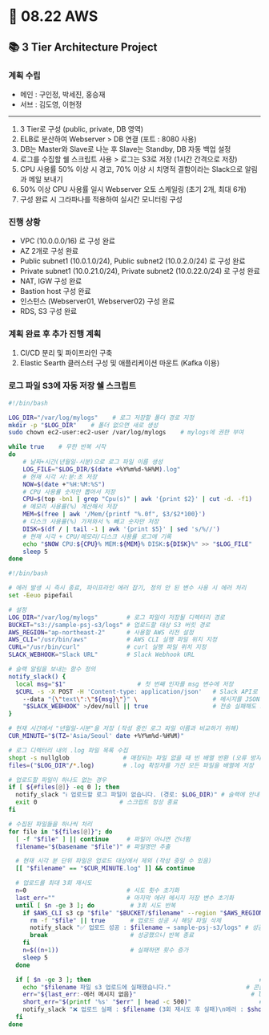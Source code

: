 # 📗 08.22 AWS
## 📚 3 Tier Architecture Project
### 계획 수립
- 메인 : 구인정, 박세진, 홍승재
- 서브 : 김도영, 이현정
---
1. 3 Tier로 구성 (public, private, DB 영역)
2. ELB로 분산하여 Webserver > DB 연결 (포트 : 8080 사용)
3. DB는 Master와 Slave로 나눈 후 Slave는 Standby, DB 자동 백업 설정
4. 로그를 수집할 쉘 스크립트 사용 > 로그는 S3로 저장 (1시간 간격으로 저장)
5. CPU 사용률 50% 이상 시 경고, 70% 이상 시 치명적 결함이라는 Slack으로 알림과 메일 보내기
6. 50% 이상 CPU 사용률 일시 Webserver 오토 스케일링 (초기 2개, 최대 6개)
7. 구성 완료 시 그라파나를 적용하여 실시간 모니터링 구성
### 진행 상황
- VPC (10.0.0.0/16) 로 구성 완료
- AZ 2개로 구성 완료
- Public subnet1 (10.0.1.0/24), Public subnet2 (10.0.2.0/24) 로 구성 완료
- Private subnet1 (10.0.21.0/24), Private subnet2 (10.0.22.0/24) 로 구성 완료
- NAT, IGW 구성 완료
- Bastion host 구성 완료
- 인스턴스 (Webserver01, Webserver02) 구성 완료
- RDS, S3 구성 완료
### 계획 완료 후 추가 진행 계획
1. CI/CD 분리 및 파이프라인 구축
2. Elastic Searth 클러스터 구성 및 애플리케이션 마운트 (Kafka 이용)
### 로그 파일 S3에 자동 저장 쉘 스크립트
```bash
#!/bin/bash

LOG_DIR="/var/log/mylogs"    # 로그 저장할 폴더 경로 지정
mkdir -p "$LOG_DIR"    # 폴더 없으면 새로 생성
sudo chown ec2-user:ec2-user /var/log/mylogs    # mylogs에 권한 부여

while true    # 무한 반복 시작
do
    # 날짜+시간(년월일-시분)으로 로그 파일 이름 생성
	LOG_FILE="$LOG_DIR/$(date +%Y%m%d-%H%M).log"
	# 현재 시각 시:분:초 저장
	NOW=$(date +"%H:%M:%S")    
	# CPU 사용률 숫자만 뽑아서 저장
	CPU=$(top -bn1 | grep "Cpu(s)" | awk '{print $2}' | cut -d. -f1)
	# 메모리 사용률(%) 계산해서 저장
	MEM=$(free | awk '/Mem/{printf "%.0f", $3/$2*100}')
	# 디스크 사용률(%) 가져와서 % 빼고 숫자만 저장
	DISK=$(df / | tail -1 | awk '{print $5}' | sed 's/%//')
	# 현재 시각 + CPU/메모리/디스크 사용률 로그에 기록
	echo "$NOW CPU:${CPU}% MEM:${MEM}% DISK:${DISK}%" >> "$LOG_FILE"
	sleep 5
done
```
```bash
#!/bin/bash

# 에러 발생 시 즉시 종료, 파이프라인 에러 잡기, 정의 안 된 변수 사용 시 에러 처리
set -Eeuo pipefail               

# 설정
LOG_DIR="/var/log/mylogs"        # 로그 파일이 저장될 디렉터리 경로
BUCKET="s3://sample-psj-s3/logs" # 업로드할 대상 S3 버킷 경로
AWS_REGION="ap-northeast-2"      # 사용할 AWS 리전 설정
AWS_CLI="/usr/bin/aws"           # AWS CLI 실행 파일 위치 지정
CURL="/usr/bin/curl"             # curl 실행 파일 위치 지정
SLACK_WEBHOOK="Slack URL"        # Slack Webhook URL

# 슬랙 알림을 보내는 함수 정의
notify_slack() {
  local msg="$1"                 	# 첫 번째 인자를 msg 변수에 저장
  $CURL -s -X POST -H 'Content-type: application/json'   # Slack API로 POST 요청 보냄
    --data "{\"text\":\"${msg}\"}" \                     # 메시지를 JSON 형태로 전달
    "$SLACK_WEBHOOK" >/dev/null || true                  # 전송 실패해도 스크립트 중단되지 않도록 처리
}

# 현재 시간에서 "년월일-시분"을 저장 (작성 중인 로그 파일 이름과 비교하기 위해)
CUR_MINUTE="$(TZ='Asia/Seoul' date +%Y%m%d-%H%M)"

# 로그 디렉터리 내의 .log 파일 목록 수집
shopt -s nullglob               # 매칭되는 파일 없을 때 빈 배열 반환 (오류 방지)
files=("$LOG_DIR"/*.log)        # .log 확장자를 가진 모든 파일을 배열에 저장

# 업로드할 파일이 하나도 없는 경우
if [ ${#files[@]} -eq 0 ]; then
  notify_slack "ℹ️ 업로드할 로그 파일이 없습니다. (경로: $LOG_DIR)" # 슬랙에 안내 메시지 전송
  exit 0                       # 스크립트 정상 종료
fi

# 수집된 파일들을 하나씩 처리
for file in "${files[@]}"; do
  [ -f "$file" ] || continue     # 파일이 아니면 건너뜀
  filename="$(basename "$file")" # 파일명만 추출

  # 현재 시각 분 단위 파일은 업로드 대상에서 제외 (작성 중일 수 있음)
  [[ "$filename" == "$CUR_MINUTE.log" ]] && continue

  # 업로드를 최대 3회 재시도
  n=0                            # 시도 횟수 초기화
  last_err=""                    # 마지막 에러 메시지 저장 변수 초기화
  until [ $n -ge 3 ]; do          # 3회 시도 반복
    if $AWS_CLI s3 cp "$file" "$BUCKET/$filename" --region "$AWS_REGION" --only-show-errors 2> >(last_err=$(cat); typeset -p last_err >/dev/null); then
      rm -f "$file" || true       # 업로드 성공 시 해당 파일 삭제
      notify_slack "✅ 업로드 성공 : $filename → sample-psj-s3/logs" # 성공 알림 전송
      break                       # 성공했으니 반복 종료
    fi
    n=$((n+1))                    # 실패하면 횟수 증가
    sleep 5                       
  done

  if [ $n -ge 3 ]; then                                               # 재시도 횟수가 3 이상이면 if문 실행
    echo "$filename 파일 s3 업로드에 실패했습니다."                     # 콘솔에 업로드 실패 메시지 출력
    err="${last_err:-에러 메시지 없음}"                                # last_err 가 비었거나 미정의면 기본 문구로 대체해 err 에 저장
    short_err="$(printf '%s' "$err" | head -c 500)"                   # 에러 내용을 최대 500바이트로 잘라 short_err 에 저장
    notify_slack "❌ 업로드 실패 : $filename (3회 재시도 후 실패)\n에러 : $short_err"  # 슬랙으로 실패 알림 메시지 전송
  fi                                                              
done
```